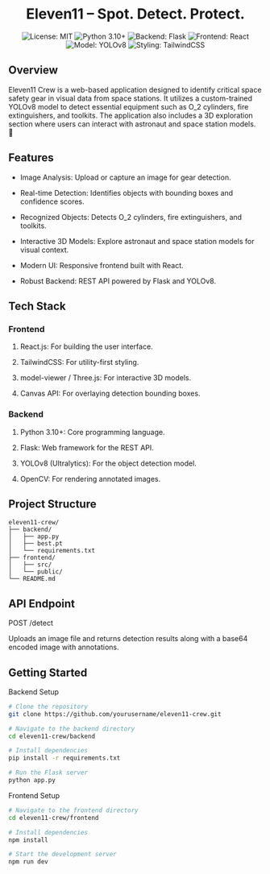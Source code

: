<div align="center">
<h1>Eleven11 – Spot. Detect. Protect.</h1>
<p>
<img src="https://img.shields.io/badge/License-MIT-yellow.svg" alt="License: MIT">
<img src="https://img.shields.io/badge/Python-3.10+-blue?style=flat&logo=python" alt="Python 3.10+">
<img src="https://img.shields.io/badge/Backend-Flask-black?style=flat&logo=flask" alt="Backend: Flask">
<img src="https://img.shields.io/badge/Frontend-React-blue?style=flat&logo=react" alt="Frontend: React">
<img src="https://img.shields.io/badge/Model-YOLOv8-blueviolet?style=flat" alt="Model: YOLOv8">
<img src="https://img.shields.io/badge/Styling-TailwindCSS-cyan?style=flat&logo=tailwindcss" alt="Styling: TailwindCSS">
</p>
</div>

## Overview
Eleven11 Crew is a web-based application designed to identify critical space safety gear in visual data from space stations. It utilizes a custom-trained YOLOv8 model to detect essential equipment such as O_2 cylinders, fire extinguishers, and toolkits. The application also includes a 3D exploration section where users can interact with astronaut and space station models. 🚀

## Features
- Image Analysis: Upload or capture an image for gear detection.

- Real-time Detection: Identifies objects with bounding boxes and confidence scores.

- Recognized Objects: Detects O_2 cylinders, fire extinguishers, and toolkits.

- Interactive 3D Models: Explore astronaut and space station models for visual context.

- Modern UI: Responsive frontend built with React.

- Robust Backend: REST API powered by Flask and YOLOv8.

## Tech Stack
### Frontend
1. React.js: For building the user interface.

2. TailwindCSS: For utility-first styling.

3. model-viewer / Three.js: For interactive 3D models.

4. Canvas API: For overlaying detection bounding boxes.

### Backend
1. Python 3.10+: Core programming language.

2. Flask: Web framework for the REST API.

3. YOLOv8 (Ultralytics): For the object detection model.

4. OpenCV: For rendering annotated images.

## Project Structure
```
eleven11-crew/
├── backend/
│   ├── app.py
│   ├── best.pt
│   └── requirements.txt
├── frontend/
│   ├── src/
│   └── public/
└── README.md
```

## API Endpoint
POST /detect

Uploads an image file and returns detection results along with a base64 encoded image with annotations.

## Getting Started
Backend Setup

```bash
# Clone the repository
git clone https://github.com/yourusername/eleven11-crew.git

# Navigate to the backend directory
cd eleven11-crew/backend

# Install dependencies
pip install -r requirements.txt

# Run the Flask server
python app.py
```
Frontend Setup

```bash
# Navigate to the frontend directory
cd eleven11-crew/frontend

# Install dependencies
npm install

# Start the development server
npm run dev
```
